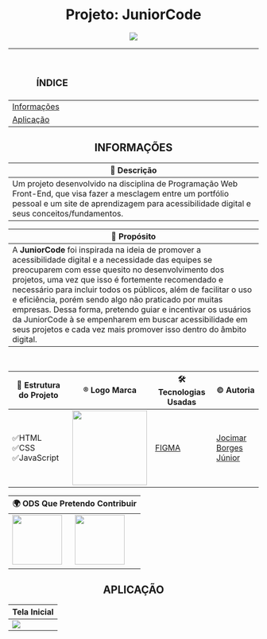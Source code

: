 <h1 align="center"> Projeto: JuniorCode </h1>
<p align="center">
   <img src="http://img.shields.io/static/v1?label=STATUS&message=EM%20DESENVOLVIMENTO&color=red&style=for-the-badge" #vitrinedev/>
</p>
<div align="center">
 
|<h3>ﾠﾠ                                   ÍNDICE                                   </h3>|
|-|
| [Informações](#informações)<br> |
| [Aplicação](#aplicação)<br> |

## <div align="center">INFORMAÇÕES</div>

|📄 **Descrição**|
|-|
|Um projeto desenvolvido na disciplina de Programação Web Front-End, que visa fazer a mesclagem entre um portfólio pessoal e um site de aprendizagem para acessibilidade digital e seus conceitos/fundamentos.|

|📌 **Propósito**|
|-|
|A **JuniorCode** foi inspirada na ideia de promover a acessibilidade digital e a necessidade das equipes se preocuparem com esse quesito no desenvolvimento dos projetos, uma vez que isso é fortemente recomendado e necessário para incluir todos os públicos, além de facilitar o uso e eficiência, porém sendo algo não praticado por muitas empresas. Dessa forma, pretendo guiar e incentivar os usuários da JuniorCode à se empenharem em buscar acessibilidade em seus projetos e cada vez mais promover isso dentro do âmbito digital.| 
<br>
</div>

<div align="center">

|🚀 Estrutura do Projeto| ®️ Logo Marca| 🛠️ Tecnologias Usadas | ©️ **Autoria**|
|-|-|-|-|
|✅HTML<br>✅CSS<br>✅JavaScript|<img src="https://github.com/user-attachments/assets/d075a2e9-238e-4dea-8e92-9a1cf302216e" width="150" height="150"/>| [FIGMA](https://www.figma.com/design/y6gaqaSXAa5V1601RFjfcO/Meu-Portf%C3%B3lio?node-id=0-1&t=Y8rbmZO59QhSylsO-1)| [Jocimar Borges Júnior](https://github.com/JocimarBJ)|


|🌍 **ODS Que Pretendo Contribuir**
|-|
|<a href="https://brasil.un.org/pt-br/sdgs"><img src= "https://github.com/user-attachments/assets/f931b8b7-74ca-4541-84db-6bff58f0ac74" width="100" height="100"/></a>&nbsp;&nbsp;&nbsp;&nbsp;&nbsp;&nbsp;<a href="https://brasil.un.org/pt-br/sdgs"><img src= "https://github.com/user-attachments/assets/39bdd5f1-0b27-46c7-941b-747a37317ee2" width="100" height="100"/></a>|

</div>

## <div align="center">APLICAÇÃO</div>

<div align="center">

| Tela Inicial |
|-|
|<img src="https://github.com/user-attachments/assets/06cd60d8-eeb2-47d2-8261-5be0cd3f278c"/>|

</div>
